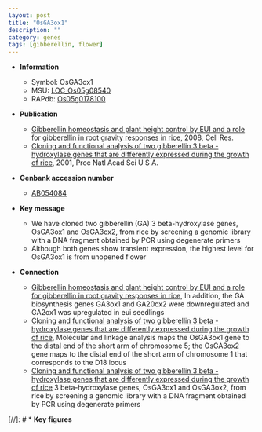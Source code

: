 ```yaml
---
layout: post
title: "OsGA3ox1"
description: ""
category: genes
tags: [gibberellin, flower]
---
```


* **Information**  
    + Symbol: OsGA3ox1  
    + MSU: [LOC_Os05g08540](http://rice.plantbiology.msu.edu/cgi-bin/ORF_infopage.cgi?orf=LOC_Os05g08540)  
    + RAPdb: [Os05g0178100](http://rapdb.dna.affrc.go.jp/viewer/gbrowse_details/irgsp1?name=Os05g0178100)  

* **Publication**  
    + [Gibberellin homeostasis and plant height control by EUI and a role for gibberellin in root gravity responses in rice](http://www.ncbi.nlm.nih.gov/pubmed?term=Gibberellin+homeostasis+and+plant+height+control+by+EUI+and+a+role+for+gibberellin+in+root+gravity+responses+in+rice%5BTitle%5D), 2008, Cell Res.
    + [Cloning and functional analysis of two gibberellin 3 beta -hydroxylase genes that are differently expressed during the growth of rice](http://www.ncbi.nlm.nih.gov/pubmed?term=Cloning+and+functional+analysis+of+two+gibberellin+3+beta+-hydroxylase+genes+that+are+differently+expressed+during+the+growth+of+rice%5BTitle%5D), 2001, Proc Natl Acad Sci U S A.

* **Genbank accession number**  
    + [AB054084](http://www.ncbi.nlm.nih.gov/nuccore/AB054084)

* **Key message**  
    + We have cloned two gibberellin (GA) 3 beta-hydroxylase genes, OsGA3ox1 and OsGA3ox2, from rice by screening a genomic library with a DNA fragment obtained by PCR using degenerate primers
    + Although both genes show transient expression, the highest level for OsGA3ox1 is from unopened flower

* **Connection**  
    + [Gibberellin homeostasis and plant height control by EUI and a role for gibberellin in root gravity responses in rice](http://www.ncbi.nlm.nih.gov/pubmed?term=Gibberellin+homeostasis+and+plant+height+control+by+EUI+and+a+role+for+gibberellin+in+root+gravity+responses+in+rice%5BTitle%5D), In addition, the GA biosynthesis genes GA3ox1 and GA20ox2 were downregulated and GA2ox1 was upregulated in eui seedlings
    + [Cloning and functional analysis of two gibberellin 3 beta -hydroxylase genes that are differently expressed during the growth of rice](http://www.ncbi.nlm.nih.gov/pubmed?term=Cloning+and+functional+analysis+of+two+gibberellin+3+beta+-hydroxylase+genes+that+are+differently+expressed+during+the+growth+of+rice%5BTitle%5D), Molecular and linkage analysis maps the OsGA3ox1 gene to the distal end of the short arm of chromosome 5; the OsGA3ox2 gene maps to the distal end of the short arm of chromosome 1 that corresponds to the D18 locus
    + [Cloning and functional analysis of two gibberellin 3 beta -hydroxylase genes that are differently expressed during the growth of rice](GA) 3 beta-hydroxylase genes, OsGA3ox1 and OsGA3ox2, from rice by screening a genomic library with a DNA fragment obtained by PCR using degenerate primers

[//]: # * **Key figures**  


